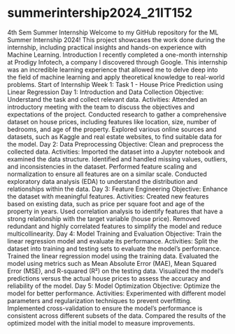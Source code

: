 # summerintership2024_21IT152
4th Sem Summer Internship
Welcome to my GitHub repository for the ML Summer Internship 2024! This project showcases the work done during the internship, including practical insights and hands-on experience with Machine Learning.
Introduction
I recently completed a one-month internship at Prodigy Infotech, a company I discovered through Google. This internship was an incredible learning experience that allowed me to delve deep into the field of machine learning and apply theoretical knowledge to real-world problems.
Start of Internship
Week 1: Task 1 - House Price Prediction using Linear Regression
Day 1: Introduction and Data Collection
Objective: Understand the task and collect relevant data.
Activities:
Attended an introductory meeting with the team to discuss the objectives and expectations of the project.
Conducted research to gather a comprehensive dataset on house prices, including features like location, size, number of bedrooms, and age of the property.
Explored various online sources and datasets, such as Kaggle and real estate websites, to find suitable data for the model.
Day 2: Data Preprocessing
Objective: Clean and preprocess the collected data.
Activities:
Imported the dataset into a Jupyter notebook and examined the data structure.
Identified and handled missing values, outliers, and inconsistencies in the dataset.
Performed feature scaling and normalization to ensure all features are on a similar scale.
Conducted exploratory data analysis (EDA) to understand the distribution and relationships within the data.
Day 3: Feature Engineering
Objective: Enhance the dataset with meaningful features.
Activities:
Created new features based on existing data, such as price per square foot and age of the property in years.
Used correlation analysis to identify features that have a strong relationship with the target variable (house price).
Removed redundant and highly correlated features to simplify the model and reduce multicollinearity.
Day 4: Model Training and Evaluation
Objective: Train the linear regression model and evaluate its performance.
Activities:
Split the dataset into training and testing sets to evaluate the model’s performance.
Trained the linear regression model using the training data.
Evaluated the model using metrics such as Mean Absolute Error (MAE), Mean Squared Error (MSE), and R-squared (R²) on the testing data.
Visualized the model’s predictions versus the actual house prices to assess the accuracy and reliability of the model.
Day 5: Model Optimization
Objective: Optimize the model for better performance.
Activities:
Experimented with different model parameters and regularization techniques to prevent overfitting.
Implemented cross-validation to ensure the model’s performance is consistent across different subsets of the data.
Compared the results of the optimized model with the initial model to measure improvements.
